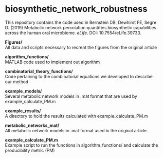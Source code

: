 # biosynthetic_network_robustness
This repository contains the code used in Bernstein DB, Dewhirst FE, Segre D. (2019) Metabolic network percolation quantifies biosynthetic capabilities across the human oral microbiome. *eLife*. DOI: 10.7554/eLife.39733.

**Figures/**<br />
All data and scripts necessary to recreat the figures from the original article

**algorithm_functions/**<br />
MATLAB code used to implement out algorithm

**combinatorial_theory_functions/**<br />
Code pertaining to the combinatorial equations we developed to describe our method

**example_models/**<br />
Several metabolic network models in .mat format that are used by example_calculate_PM.m

**example_results/**<br />
A directory to hold the results calculated with example_calculate_PM.m

**metabolic_networks_mat/**<br />
All metabolic network models in .mat format used in the original article.

**example_calculate_PM.m**<br />
Example script to run the functions in algorithm_functions/ and calculate the producibility metric (PM)

